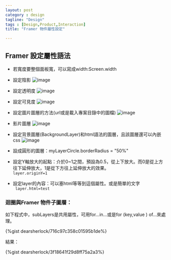 ```yaml
---
layout: post
category : design 
tagline: "Design"
tags : [Design,Product,Interaction]
title: "Framer 物件屬性設定"

---
```

## Framer 設定屬性語法
- 若寬度要整個面板寬，可以寫成width:Screen.width
- 設定陰影
![image](https://farm1.staticflickr.com/736/23669576995_fa94c095b3_o.png)

- 設定透明度
![image](https://farm1.staticflickr.com/580/23643529916_c5aa562c0b_o.png)
- 設定可見度
![image](https://farm6.staticflickr.com/5835/23301667159_0d90ce3912_o.png)

- 設定圖片圖層的方法(url或是載入專案目錄中的圖檔)
![image](https://farm1.staticflickr.com/704/23042731203_5a0dd0767c_o.png)

- 影片圖層
![image](https://farm1.staticflickr.com/665/23587397141_ec285a386b_o.png)

- 設定背景圖層(BackgroundLayer)和html語法的圖層，且該圖層還可以內嵌css
![image](https://farm6.staticflickr.com/5728/23301952939_82a935147f_o.png)

- 設成圓形的圖層：myLayerCircle.borderRadius = "50%"

- 設定Y軸放大的起點：介於0~1之間，預設為0.5，從上下放大。而0是從上方往下延伸放大，1是從下方往上延伸放大的效果。  
  `layer.originY=1
 ` 

- 設定layer的內容：可以塞html等等到這個屬性。或是簡單的文字  
`
layer.html=test`
 

### 迴圈與Framer 物件子圖層：
如下程式中，subLayers是共用屬性，可用for...in...或是for (key,value ) of...來處理。

{%gist dearsherlock/716c97c358c01595b1de%}

結果：

{%gist dearsherlock/3f18641f29d8ff75a2a3%}
